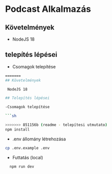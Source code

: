 
# Podcast Alkalmazás

## Követelmények

- NodeJS 18

## telepítés lépései

- Csomagok telepítése

```sh
=======
## Követelmények

 NodeJS 18

## Telepítés lépései

-Csomagok telepítése

```sh

>>>>>>> 851156b (readme - telepítesi utmutato)
npm install
```

- .env állomány létrehozása

```sh
cp .env.example .env
```

- Futtatás (local)
  
```sh
  npm run dev
```
